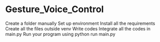 # Gesture_Voice_Control
Create a folder manually
Set up environment 
Install all the requirements
Create all the files outside venv
Write codes 
Integrate all the codes in main.py
Run your program using python run main.py
